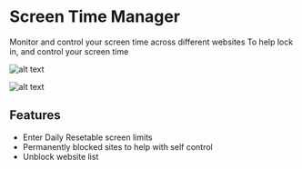 # Screen Time Manager

Monitor and control your screen time across different websites
To help lock in, and control your screen time

![alt text](https://cloud-76smcha44-hack-club-bot.vercel.app/0image.png)

![alt text](https://cloud-76smcha44-hack-club-bot.vercel.app/1image.png)

## Features

- Enter Daily Resetable screen limits
- Permanently blocked sites to help with self control
- Unblock website list